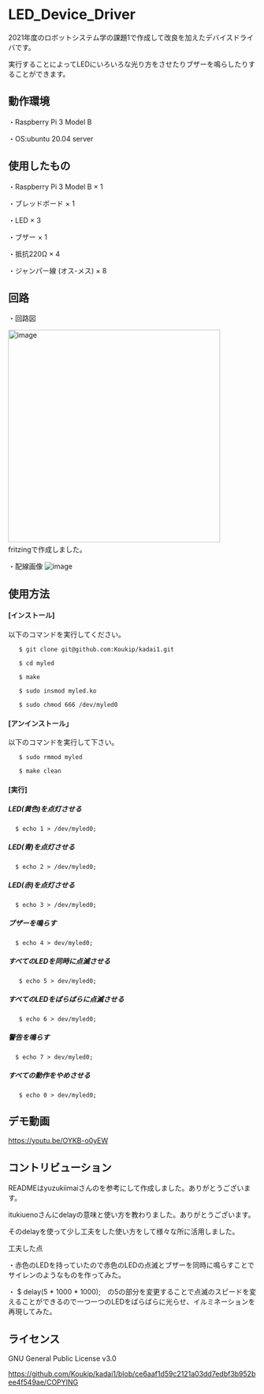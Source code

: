 # LED_Device_Driver

2021年度のロボットシステム学の課題1で作成して改良を加えたデバイスドライバです。

実行することによってLEDにいろいろな光り方をさせたりブザーを鳴らしたりすることができます。

## 動作環境

・Raspberry Pi 3 Model B
 
  ・OS:ubuntu 20.04 server
  
## 使用したもの

  ・Raspberry Pi 3 Model B × 1
 
  ・ブレッドボード × 1
  
  ・LED × 3
  
  ・ブザー × 1
  
  ・抵抗220Ω × 4
  
  ・ジャンパー線 (オス-メス) × 8
 
## 回路

・回路図

<img width="430" alt="image" src="https://user-images.githubusercontent.com/93635163/146329865-40e55445-5514-4200-91a0-0d1b4636df6e.png">　　　fritzingで作成しました。


・配線画像
  ![image](https://user-images.githubusercontent.com/93635163/146193856-701b8f7e-5bda-4630-a57e-6fdadeaed780.png)
  
 ## 使用方法
 
  #### [インストール]
  
  以下のコマンドを実行してください。
  
       $ git clone git@github.com:Koukip/kadai1.git
   
       $ cd myled
   
       $ make
   
       $ sudo insmod myled.ko
   
       $ sudo chmod 666 /dev/myled0
   
 #### [アンインストール」
  
  以下のコマンドを実行して下さい。
  
       $ sudo rmmod myled
   
       $ make clean
   
 #### [実行]
  
##### LED(黄色)を点灯させる
  
      $ echo 1 > /dev/myled0;
  
#####  LED(青)を点灯させる
  
      $ echo 2 > /dev/myled0;
  
#####  LED(赤)を点灯させる
  
      $ echo 3 > /dev/myled0;
  
#####  ブザーを鳴らす
  
      $ echo 4 > dev/myled0;
  
#####  すべてのLEDを同時に点滅させる
  
       $ echo 5 > dev/myled0;
  
#####  すべてのLEDをばらばらに点滅させる
  
       $ echo 6 > dev/myled0;
  
#####  警告を鳴らす
  
      $ echo 7 > dev/myled0;
  
#####  すべての動作をやめさせる
  
       $ echo 0 > dev/myled0;
  
 ## デモ動画
 
 https://youtu.be/OYKB-o0yEW
 
 
 ## コントリビューション
 
 READMEはyuzukiimaiさんのを参考にして作成しました。ありがとうございます。
 
 itukiuenoさんにdelayの意味と使い方を教わりました。ありがとうございます。
 
 そのdelayを使って少し工夫をした使い方をして様々な所に活用しました。
 
 工夫した点
 
 ・赤色のLEDを持っていたので赤色のLEDの点滅とブザーを同時に鳴らすことでサイレンのようなものを作ってみた。
 
 ・ $ delay(5 * 1000 * 1000);　の5の部分を変更することで点滅のスピードを変えることができるので一つ一つのLEDをばらばらに光らせ、イルミネーションを再現してみた。
 

 ## ライセンス
 
 GNU General Public License v3.0
 
 https://github.com/Koukip/kadai1/blob/ce6aaf1d59c2121a03dd7edbf3b952bee4f549ae/COPYING
 
 
 
 
 


